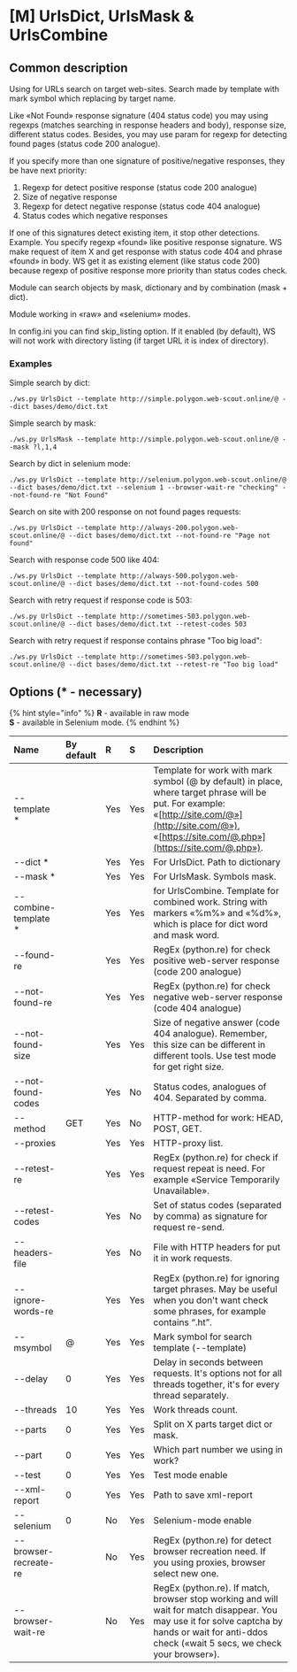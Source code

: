 # \[M\] UrlsDict, UrlsMask & UrlsCombine

## Common description

Using for URLs search on target web-sites. Search made by template with mark symbol which replacing by target name.

Like «Not Found» response signature \(404 status code\) you may using regexps \(matches searching in response headers and body\), response size, different status codes. Besides, you may use param for regexp for detecting found pages \(status code 200 analogue\).

If you specify more than one signature of positive/negative responses, they be have next priority:

1. Regexp for detect positive response \(status code 200 analogue\) 
2. Size of negative response 
3. Regexp for detect negative response \(status code 404 analogue\) 
4. Status codes which negative responses

If one of this signatures detect existing item, it stop other detections. Example. You specify regexp «found» like positive response signature. WS make request of item X and get response with status code 404 and phrase «found» in body. WS get it as existing element \(like status code 200\) because regexp of positive response more priority than status codes check.

Module can search objects by mask, dictionary and by combination \(mask + dict\).

Module working in «raw» and «selenium» modes.

In config.ini you can find skip_listing option. If it enabled (by default), WS will not work with 
directory listing (if target URL it is index of directory).

### Examples

Simple search by dict:

```text
./ws.py UrlsDict --template http://simple.polygon.web-scout.online/@ --dict bases/demo/dict.txt
```

Simple search by mask:

```text
./ws.py UrlsMask --template http://simple.polygon.web-scout.online/@ --mask ?l,1,4
```

Search by dict in selenium mode:

```text
./ws.py UrlsDict --template http://selenium.polygon.web-scout.online/@ --dict bases/demo/dict.txt --selenium 1 --browser-wait-re "checking" --not-found-re "Not Found"
```

Search on site with 200 response on not found pages requests:

```text
./ws.py UrlsDict --template http://always-200.polygon.web-scout.online/@ --dict bases/demo/dict.txt --not-found-re "Page not found"
```

Search with response code 500 like 404:

```text
./ws.py UrlsDict --template http://always-500.polygon.web-scout.online/@ --dict bases/demo/dict.txt --not-found-codes 500
```

Search with retry request if response code is 503:

```text
./ws.py UrlsDict --template http://sometimes-503.polygon.web-scout.online/@ --dict bases/demo/dict.txt --retest-codes 503
```

Search with retry request if response contains phrase "Too big load":

```text
./ws.py UrlsDict --template http://sometimes-503.polygon.web-scout.online/@ --dict bases/demo/dict.txt --retest-re "Too big load"
```

## Options \(\* - necessary\)

{% hint style="info" %}
**R** - available in raw mode  
**S** - available in Selenium mode.
{% endhint %}

| Name | By default | R | S | Description |
| :--- | :--- | :--- | :--- | :--- |
| --template \* |  | Yes | Yes | Template for work with mark symbol \(@ by default\) in place, where target phrase will be put. For example:  «[http://site.com/@»](http://site.com/@»), «[https://site.com/@.php»](https://site.com/@.php»). |
| --dict \* |  | Yes | Yes | For UrlsDict. Path to dictionary |
| --mask \* |  | Yes | Yes | For UrlsMask. Symbols mask. |
| --combine-template \* |  | Yes | Yes | for UrlsCombine. Template for combined work. String with markers «%m%» and «%d%», which is place for dict word and mask word. |
| --found-re |  | Yes | Yes | RegEx \(python.re\) for check positive web-server response \(code 200 analogue\) |
| --not-found-re |  | Yes | Yes | RegEx \(python.re\) for check negative web-server response  \(code 404 analogue\) |
| --not-found-size |  | Yes | Yes | Size of negative answer \(code 404 analogue\). Remember, this size can be different in different tools. Use test mode for get right size. |
| --not-found-codes |  | Yes | No | Status codes, analogues of 404. Separated by comma. |
| --method | GET | Yes | No | HTTP-method for work: HEAD, POST, GET. |
| --proxies |  | Yes | Yes | HTTP-proxy list. |
| --retest-re |  | Yes | Yes | RegEx \(python.re\) for check if request repeat is need. For example «Service Temporarily Unavailable». |
| --retest-codes |  | Yes | No | Set of status codes \(separated by comma\) as signature for request re-send. |
| --headers-file |  | Yes | No | File with HTTP headers for put it in work requests. |
| --ignore-words-re |  | Yes | Yes | RegEx \(python.re\) for ignoring target phrases. May be useful when you don't want check some phrases, for example contains “.ht”. |
| --msymbol | @ | Yes | Yes | Mark symbol for search template \(--template\) |
| --delay | 0 | Yes | Yes | Delay in seconds  between requests. It's options not for all threads together, it's for every thread separately. |
| --threads | 10 | Yes | Yes | Work threads count. |
| --parts | 0 | Yes | Yes | Split on X parts target dict or mask. |
| --part | 0 | Yes | Yes | Which part number we using in work? |
| --test | 0 | Yes | Yes | Test mode enable |
| --xml-report | 0 | Yes | Yes | Path to save xml-report |
| --selenium | 0 | No | Yes | Selenium-mode enable |
| --browser-recreate-re |  | No | Yes | RegEx \(python.re\) for detect browser recreation need. If you using proxies, browser select new one. |
| --browser-wait-re |  | No | Yes | RegEx \(python.re\). If match, browser stop working and will wait for match disappear. You may use it for solve captcha by hands or wait for anti-ddos check \(«wait 5 secs, we check your browser»\). |

